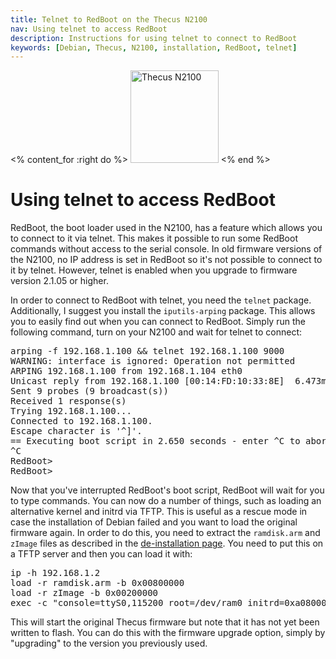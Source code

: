 ```yaml
---
title: Telnet to RedBoot on the Thecus N2100
nav: Using telnet to access RedBoot
description: Instructions for using telnet to connect to RedBoot
keywords: [Debian, Thecus, N2100, installation, RedBoot, telnet]
---
```


<% content_for :right do %>
<img src = "../images/r_n2100.jpg" class="border" alt="Thecus N2100" width="141" height="148" />
<% end %>

<h1>Using telnet to access RedBoot</h1>

RedBoot, the boot loader used in the N2100, has a feature which allows you
to connect to it via telnet.  This makes it possible to run some RedBoot
commands without access to the serial console.  In old firmware versions of
the N2100, no IP address is set in RedBoot so it's not possible to connect
to it by telnet.  However, telnet is enabled when you upgrade to firmware
version 2.1.05 or higher.

In order to connect to RedBoot with telnet, you need the `telnet` package.
Additionally, I suggest you install the `iputils-arping` package.  This
allows you to easily find out when you can connect to RedBoot.  Simply run
the following command, turn on your N2100 and wait for telnet to connect:

<div class="code">
<pre>
<span class="input">arping -f 192.168.1.100 &amp;&amp; telnet 192.168.1.100 9000</span>
WARNING: interface is ignored: Operation not permitted
ARPING 192.168.1.100 from 192.168.1.104 eth0
Unicast reply from 192.168.1.100 [00:14:FD:10:33:8E]  6.473ms
Sent 9 probes (9 broadcast(s))
Received 1 response(s)
Trying 192.168.1.100...
Connected to 192.168.1.100.
Escape character is '^]'.
== Executing boot script in 2.650 seconds - enter ^C to abort
^C
RedBoot&gt;
RedBoot&gt;
</pre>
</div>

Now that you've interrupted RedBoot's boot script, RedBoot will wait for
you to type commands.  You can now do a number of things, such as loading
an alternative kernel and initrd via TFTP.  This is useful as a rescue mode
in case the installation of Debian failed and you want to load the original
firmware again.  In order to do this, you need to extract the `ramdisk.arm`
and `zImage` files as described in the <a href =
"../deinstall/">de-installation page</a>.  You need to put this on a TFTP
server and then you can load it with:

<div class="code">
<pre>
ip -h 192.168.1.2
load -r ramdisk.arm -b 0x00800000
load -r zImage -b 0x00200000
exec -c "console=ttyS0,115200 root=/dev/ram0 initrd=0xa0800000,42M"
</pre>
</div>

This will start the original Thecus firmware but note that it has not yet
been written to flash.  You can do this with the firmware upgrade option,
simply by &quot;upgrading&quot; to the version you previously used.

